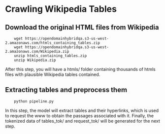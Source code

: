 # Crawling Wikipedia Tables

## Download the original HTML files from Wikipedia
```
	wget https://opendomainhybridqa.s3-us-west-2.amazonaws.com/htmls_containing_tables.zip
	wget https://opendomainhybridqa.s3-us-west-2.amazonaws.com/Wikipedia.zip
	unzip htmls_containing_tables.zip
	unzip Wikipedia.zip
```
After this step, you will have a htmls/ folder containing thousands of htmls files with plausible Wikipedia tables contained.

## Extracting tables and preprocess them
```
	python pipeline.py
```
In this step, the model will extract tables and their hyperlinks, which is used to request the www to obtain the passages associated with it. Finally, the tokenized data of tables_tok/ and request_tok/ will be generated for the next step.